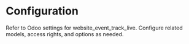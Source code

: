 # Configuration

Refer to Odoo settings for website_event_track_live. Configure related models, access rights, and options as needed.
